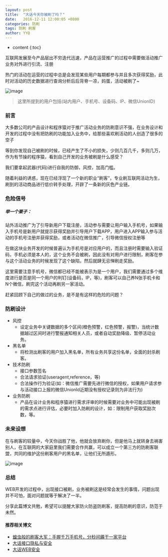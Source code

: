 ```yaml
---
layout: post
title:  "大话今天你被刷了吗？"
date:   2016-12-11 12:00:05 +0800
categories: 防刷
tags: 防刷 刷客
author: YYQ
---
```


* content
{:toc} 

互联网发展至今产品层出不穷迭代迅速，产品在运营推广的过程中需要做活动推广业务对外进行引流、注册

热门的活动在运营的过程中总是会发现某些用户每期都参与并且多次获得奖励，此时对活动的历史数据进行查询分析后后背脊一凉，妈蛋，活动被刷了~

![image](http://demo.thankbabe.com/blog/images/sk.png)   







> 这里所提到的用户包括(站内用户、手机号、设备码、IP、微信UnionID)

### 前言

大多数公司的产品设计和程序猿对于推广活动业务的防刷意识不强，在业务设计和开发的过程中没有把防刷的功能加入业务中，给那些喜欢刷活动的人创造了很多的空子

等到你发现自己被刷的时候，已经产生了不小的损失，少则几百几千，多则几万，作为有节操的程序猿，看到自己开发的业务被刷是什么感受？

我们要拿起武器(代码)进行自我的防御，风控，加高门槛。

随着利益的诱惑，现在已经浮现了一个新的职业“刷客”，专业刷互联网活动为生，刷到的活动商品进行低价转手处理，开辟了一条新的灰色产业链。

### 危险信号

##### 举一个栗子：

站外活动推广为了引导新用户下载注册，活动参与需要让用户输入手机号，如果输入手机号是新用户就提示获得奖励并引导用户下载APP，用户进入APP输入参与活动的手机号注册并获得奖励，或者活动在微信推广，引导微信授权注册等

在做这块业务开发的时候普遍认为手机号是对应用户的，而且注册时需要输入验证码，手机必须是本人的，这个业务不会被刷，因此没有对用户进行限制，刷客在参与这个活动业务的时候发现了这个缺陷，然后就肆无忌惮刷走奖励。

这里需要注意手机号，微信都已经不能被表示为是一个用户，我们需要通过多个维度进行是否是同一个用户的判钉(设备码，IP，等)，刷客可以自己养N张手机卡和N个微信，刷完这个活动再刷另一家活动。

赶紧回顾下自己的做过的业务，是不是有这样的危险的问题？

### 防刷设计

* 风控
    * 设定业务中关键数据的多个区间(橙色预警，红色预警，报警)，当统计数据越过区间时进行警报通知相关人员，或者自动奖励降级、暂停活动业务。
* 黑名单
    * 将检测出刷客的用户加入黑名单，所有业务共享这份名单，全面的封杀刷客。
* 技术防刷
    * 接口参数签名
    * 合法请求验证(useragent,reference，等)
    * 合法操作行为验证(如：微信推广需要先进行微信的授权，如果用户请求参与活动接口上报的微信UnionId近期没有授权记录则为非法行为)
* 业务防刷
    * 产品在设计业务和程序猿进行需求评审的时候需要对业务中可能出现被刷的需求点进行评估，必要时加入防刷的设计，如：限制用户获取奖励次数，等。
 

### 未来设想

在与刷客的较量中，今天你战胜了他，他就会放弃刷你，但是他马上就转身去祸害别人，在互联网的大家庭里我们需要合作共赢，可以成立一个第三方的防刷客联盟，共同的维护这份刷客用户的黑名单，让他们无所遁形。

![image](http://demo.thankbabe.com/blog/images/lm.png)   

### 总结

WEB开发的过程中，出现接口被刷，业务被刷这是经常会发生的事情，问题出现并不可怕，面对问题就等于解决了一半。

分享此篇博文共勉，希望可以提醒大家防火防盗防刷客，提高防刷的意识，防范于未然。

#### 推荐相关博文

* [蝗虫般的刷客大军：手握千万手机号，分秒间薅干一家平台](https://m.huxiu.com/article/172103.html?from=groupmessage&isappinstalled=1)
* [大话接口隐私与安全](http://blog.thankbabe.com/2016/06/05/donot-touch-my-url/?zn)
* [大话WEB安全](https://blog.thankbabe.com/2016/04/03/Safe/)
